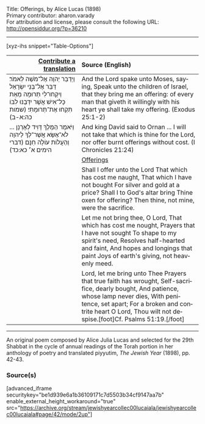 <html>
<head></head>
<body>
Title: Offerings, by Alice Lucas (1898)<br />
Primary contributor: aharon.varady<br />
For attribution and license, please consult the following URL: <a href="http://opensiddur.org/?p=36210">http://opensiddur.org/?p=36210</a>
<p />
<hr />

[xyz-ihs snippet="Table-Options"]<table style="margin-left: auto; margin-right: auto;" class="draggable">
<thead><tr><th id="x" style="text-align: right;"><a href="/contribute/upload/">Contribute a translation</a></th><th style="text-align: left;">Source (English)</th></tr></thead>
<tbody>
<tr><td style="vertical-align:top;">
<div class="liturgy" lang="he">
וַיְדַבֵּר יְהוָה אֶל־מֹשֶׁה לֵּאמֹר׃
דַּבֵּר אֶל־בְּנֵי יִשְׂרָאֵל 
וְיִקְחוּ־לִי תְּרוּמָה 
מֵאֵת כָּל־אִישׁ אֲשֶׁר יִדְּבֶנּוּ לִבּוֹ 
תִּקְחוּ אֶת־תְּרוּמָתִי׃ <span class="citation">(שמות כה:א-ב)</span> 
</span></div></td>
 
<td style="vertical-align:top;">
<div class="english" lang="en">
And the Lord spake unto Moses, saying, 
Speak unto the children of Israel, 
that they bring me an offering: 
of every man that giveth it willingly with his heart 
ye shall take my offering. <span class="citation">(Exodus 25:1-2)</span> 
</div></td></tr>


<tr><td style="vertical-align:top;">
<div class="liturgy" lang="he">
וַיֹּאמֶר הַמֶּלֶךְ דָּוִיד לְאָרְנָן ...
 לֹא־אֶשָּׂא אֲשֶׁר־לְךָ לַיהוָה 
וְהַעֲלוֹת עוֹלָה חִנָּם׃ <span class="citation">(דברי הימים א׳ כא:כד)</span>
</span></div></td>
 
<td style="vertical-align:top;">
<div class="english" lang="en">
And king David said to Ornan ... 
I will not take that which is thine for the Lord, 
nor offer burnt offerings without cost. <span class="citation">(I Chronicles 21:24)</span> 
</div></td></tr>


<tr><td style="vertical-align:top;">
<div class="liturgy" lang="he">

</span></div></td>
 
<td style="vertical-align:top;">
<div class="english" lang="en">
<u>Offerings</u>
</div></td></tr>


<tr><td style="vertical-align:top;">
<div class="liturgy" lang="he">

</span></div></td>
 
<td style="vertical-align:top;">
<div class="english" lang="en">
Shall I offer unto the Lord 
That which has cost me naught, 
That which I have not bought 
For silver and gold at a price? 
Shall I to God's altar bring 
Thine oxen for offering? 
Then thine, not mine, were the sacrifice. 
</div></td></tr>


<tr><td style="vertical-align:top;">
<div class="liturgy" lang="he">

</span></div></td>
 
<td style="vertical-align:top;">
<div class="english" lang="en">
Let me not bring thee, O Lord, 
That which has cost me nought, 
Prayers that I have not sought 
To shape to my spirit's need, 
Resolves half-hearted and faint, 
And hopes and longings that paint 
Joys of earth's giving, not heavenly meed. 
</div></td></tr>


<tr><td style="vertical-align:top;">
<div class="liturgy" lang="he">

</span></div></td>
 
<td style="vertical-align:top;">
<div class="english" lang="en">
Lord, let me bring unto Thee 
Prayers that true faith has wrought, 
Self-sacrifice, dearly bought, 
And patience, whose lamp never dies, 
With penitence, set apart; 
For a broken and contrite heart 
O Lord, Thou wilt not despise.[foot]Cf. Psalms 51:19.[/foot] 
</div></td></tr>
</tbody></table>

<hr />

An original poem composed by Alice Julia Lucas and selected for the 29th Shabbat in the cycle of annual readings of the Torah portion in her anthology of poetry and translated piyyutim, <em>The Jewish Year</em> (1898), pp. 42-43.

<h3>Source(s)</h3>

[advanced_iframe securitykey="be1d939e6a1b36109171c7d5503b34cf9147aa7b" enable_external_height_workaround="true" src="https://archive.org/stream/jewishyearcollec00lucaiala/jewishyearcollec00lucaiala#page/42/mode/2up"]

&nbsp;
</body>
</html>